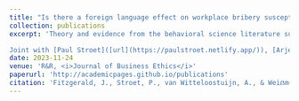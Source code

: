 ```yaml
---
title: "Is there a foreign language effect on workplace bribery susceptibility? Evidence from a randomized controlled vignette experiment"
collection: publications
excerpt: 'Theory and evidence from the behavioral science literature suggest that the widespread and rising use of <i>lingua francas</i> in the workplace may impact the ethical decision-making of individuals who must use foreign languages at work. We test the impact of foreign language usage on individuals’ susceptibility to bribery in workplace settings using a vignette-based randomized controlled trial in a Dutch student sample. Results suggest that there is not even a small foreign language effect on workplace bribery susceptibility. We combine traditional null hypothesis significance testing with equivalence testing methods novel to the business ethics literature that can provide statistically significant evidence of bounded or null relationships between variables. These tests suggest that the foreign language effect on workplace bribery susceptibility is bounded below even small effect sizes. Post hoc analyses provide evidence suggesting fruitful further routes of experimental research into bribery.

Joint with [Paul Stroet]([url](https://paulstroet.netlify.app/)), [Arjen van Witteloostuijn]([url](https://research.vu.nl/en/persons/arjen-van-witteloostuijn)), and [Kristina S. Weiẞmüller]([url](https://www.ksweissmueller.com/)).'
date: 2023-11-24
venue: 'R&R, <i>Journal of Business Ethics</i>'
paperurl: 'http://academicpages.github.io/publications'
citation: 'Fitzgerald, J., Stroet, P., van Witteloostuijn, A., & Weiẞmüller, K. S. (2024). &quot;Is there a foreign language effect on workplace bribery susceptibility? Evidence from a randomized controlled vignette experiment.&quot; Working paper.'
---
```

